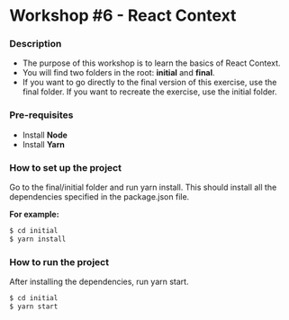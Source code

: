 # Workshop #6 - React Context

### Description
- The purpose of this workshop is to learn the basics of React Context.
- You will find two folders in the root: **initial** and **final**.
- If you want to go directly to the final version of this exercise, use the final folder. If you want to recreate the exercise, use the initial folder.

### Pre-requisites
- Install **Node**
- Install **Yarn**

### How to set up the project
Go to the final/initial folder and run yarn install. This should install all the dependencies specified in the package.json file.

**For example:**
```sh
$ cd initial
$ yarn install
```

### How to run the project
After installing the dependencies, run yarn start.
```sh
$ cd initial
$ yarn start
```